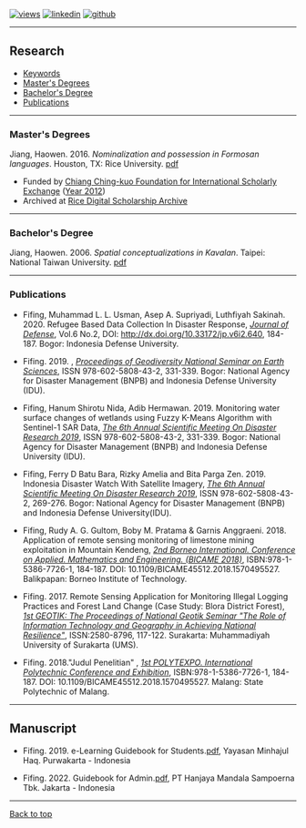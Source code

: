   [![views](https://hits.seeyoufarm.com/api/count/incr/badge.svg?url=https%3A%2F%2Fgithub.com%2Fhoward-haowen%2Fhoward-haowen.github.io&count_bg=%2367E805&title_bg=%23555555&icon=grav.svg&icon_color=%2367E805&title=Visitors&edge_flat=false)](https://hits.seeyoufarm.com) [![linkedin](https://img.shields.io/badge/View-My_LinkedIn-0A66C2?style=flat&logo=linkedin&logoColor=white)](https://www.linkedin.com/in/fifing/) [![github](https://img.shields.io/badge/View_My_GitHub-181717?style=flat-square&logo=github&logoColor=white)](https://github.com/fifing3/) 

---
## Research

- [Keywords](#keywords)
- [Master's Degrees](#phd-dissertation)
- [Bachelor's Degree](#ma-thesis)
- [Publications](#publications)

---
### Master's Degrees
Jiang, Haowen. 2016. *Nominalization and possession in Formosan languages*. Houston, TX: Rice University. [pdf](https://howard-haowen.github.io/pdf/Jiang2016_Nominalization-and-possession-in-Formosan-languages.pdf) 

- Funded by [Chiang Ching-kuo Foundation for International Scholarly Exchange](http://www.cckf.org/en?set_language=en) ([Year 2012](http://www.cckf.org/zh/about/publication/newsletter/201308))
- Archived at [Rice Digital Scholarship Archive](https://scholarship.rice.edu/handle/1911/95553)

---
### Bachelor's Degree
Jiang, Haowen. 2006. *Spatial conceptualizations in Kavalan*. Taipei: National Taiwan University. [pdf](https://howard-haowen.github.io/pdf/Jiang2006_Spatial-conceptualizations-in-Kavalan.pdf)

---
### Publications
- Fifing, Muhammad L. L. Usman, Asep A. Supriyadi, Luthfiyah Sakinah. 2020. Refugee Based Data Collection In Disaster Response, [*Journal of Defense*](https://jurnal.idu.ac.id/index.php/DefenseJournal/article/view/640/lulupdf), Vol.6 No.2, DOI: http://dx.doi.org/10.33172/jp.v6i2.640, 184-187. Bogor: Indonesia Defense University.

- Fifing. 2019. , [*Proceedings of Geodiversity National Seminar on Earth Sciences*](https://fifing3.github.io/pdf/icdm1.pdf), ISSN 978-602-5808-43-2, 331-339. Bogor: National Agency for Disaster Management (BNPB) and Indonesia Defense University (IDU).

- Fifing, Hanum Shirotu Nida, Adib Hermawan. 2019. Monitoring water surface changes of wetlands using Fuzzy K-Means Algorithm with Sentinel-1 SAR Data, [*The 6th Annual Scientific Meeting On Disaster Research 2019*](https://fifing3.github.io/pdf/icdm1.pdf), ISSN 978-602-5808-43-2, 331-339. Bogor: National Agency for Disaster Management (BNPB) and Indonesia Defense University (IDU).

- Fifing, Ferry D Batu Bara, Rizky Amelia and Bita Parga Zen. 2019. Indonesia Disaster Watch With Satellite Imagery, [*The 6th Annual Scientific Meeting On Disaster Research 2019*](https://fifing3.github.io/pdf/icdm2.pdf), ISSN 978-602-5808-43-2, 269-276. Bogor: National Agency for Disaster Management (BNPB) and Indonesia Defense University(IDU).

- Fifing, Rudy A. G. Gultom, Boby M. Pratama & Garnis Anggraeni. 2018. Application of remote sensing monitoring of limestone mining exploitation in Mountain Kendeng, [*2nd Borneo International. Conference on Applied. Mathematics and Engineering. (BICAME 2018)*](https://ieeexplore.ieee.org/document/9084608), ISBN:978-1-5386-7726-1, 184-187. DOI: 10.1109/BICAME45512.2018.1570495527. Balikpapan: Borneo Institute of Technology.

- Fifing. 2017. Remote Sensing Application for Monitoring Illegal Logging Practices and Forest Land Change (Case Study: Blora District Forest), [*1st GEOTIK: The Proceedings of National Geotik Seminar "The Role of Information Technology and Geography in Achieving National Resilience"*](https://publikasiilmiah.ums.ac.id/bitstream/handle/11617/9090/geotik2017_15.pdf?sequence=1&isAllowed=y),  ISSN:2580-8796, 117-122. Surakarta: Muhammadiyah University of Surakarta (UMS).



- Fifing. 2018."Judul Penelitian" , [*1st POLYTEXPO. International Polytechnic Conference and Exhibition*](https://ieeexplore.ieee.org/document/9084608), ISBN:978-1-5386-7726-1, 184-187. DOI: 10.1109/BICAME45512.2018.1570495527. Malang: State Polytechnic of Malang.

---
## Manuscript
- Fifing. 2019. e-Learning Guidebook for Students.[pdf](https://fifing3.github.io/pdf/e-learning-for-student.pdf), Yayasan Minhajul Haq. Purwakarta - Indonesia

- Fifing. 2022. Guidebook for Admin.[pdf](https://fifing3.github.io/pdf/e-learning-for-student.pdf), PT Hanjaya Mandala Sampoerna Tbk. Jakarta - Indonesia


---
[Back to top](#)
<!-- p style="font-size:11px">Page template forked from <a href="https://github.com/evanca/quick-portfolio">evanca</a></p> -->
<!-- Remove above link if you don't want to attibute -->

